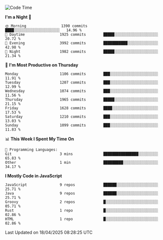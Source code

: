 <!--START_SECTION:waka-->
![Code Time](http://img.shields.io/badge/Code%20Time-1%2C343%20hrs%2057%20mins-blue)

**I'm a Night 🦉** 

```text
🌞 Morning                1390 commits        ████░░░░░░░░░░░░░░░░░░░░░   14.96 % 
🌆 Daytime                1925 commits        █████░░░░░░░░░░░░░░░░░░░░   20.72 % 
🌃 Evening                3992 commits        ███████████░░░░░░░░░░░░░░   42.98 % 
🌙 Night                  1982 commits        █████░░░░░░░░░░░░░░░░░░░░   21.34 % 
```
📅 **I'm Most Productive on Thursday** 

```text
Monday                   1106 commits        ███░░░░░░░░░░░░░░░░░░░░░░   11.91 % 
Tuesday                  1207 commits        ███░░░░░░░░░░░░░░░░░░░░░░   12.99 % 
Wednesday                1074 commits        ███░░░░░░░░░░░░░░░░░░░░░░   11.56 % 
Thursday                 1965 commits        █████░░░░░░░░░░░░░░░░░░░░   21.15 % 
Friday                   1628 commits        ████░░░░░░░░░░░░░░░░░░░░░   17.53 % 
Saturday                 1210 commits        ███░░░░░░░░░░░░░░░░░░░░░░   13.03 % 
Sunday                   1099 commits        ███░░░░░░░░░░░░░░░░░░░░░░   11.83 % 
```


📊 **This Week I Spent My Time On** 

```text
💬 Programming Languages: 
Git                      3 mins              ████████████████░░░░░░░░░   65.83 % 
Other                    1 min               █████████░░░░░░░░░░░░░░░░   34.17 % 
```

**I Mostly Code in JavaScript** 

```text
JavaScript               9 repos             ██████░░░░░░░░░░░░░░░░░░░   25.71 % 
Java                     9 repos             ██████░░░░░░░░░░░░░░░░░░░   25.71 % 
Groovy                   2 repos             █░░░░░░░░░░░░░░░░░░░░░░░░   05.71 % 
Rust                     1 repo              █░░░░░░░░░░░░░░░░░░░░░░░░   02.86 % 
HTML                     1 repo              █░░░░░░░░░░░░░░░░░░░░░░░░   02.86 % 
```




 Last Updated on 18/04/2025 08:28:25 UTC
<!--END_SECTION:waka-->
